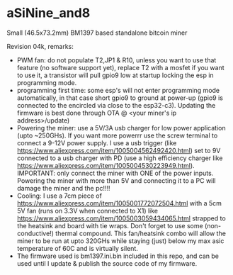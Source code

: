 # aSiNine_and8
Small (46.5x73.2mm) BM1397 based standalone bitcoin miner

Revision 04k, remarks:
- PWM fan: do not populate T2,JP1 & R10, unless you want to use that feature (no software support yet), replace T2 with a mosfet if you want to use it, a transistor will pull gpio9 low at startup locking the esp in programming mode.
- programming first time: some esp's will not enter programming mode automatically, in that case short gpio9 to ground at power-up (gpio9 is connected to the encircled via close to the esp32-c3). Updating the firmware is best done through OTA @ <your miner's ip address>/update)
- Powering the miner: use a 5V/3A usb charger for low power application (upto ~250GHs). If you want more powerrr use the screw terminal to connect a 9-12V power supply. I use a usb trigger (like https://www.aliexpress.com/item/1005004562492420.html) set to 9V connected to a usb charger with PD (use a high efficiency charger like https://www.aliexpress.com/item/1005004530223949.html). IMPORTANT: only connect the miner with ONE of the power inputs. Powering the miner with more than 5V and connecting it to a PC will damage the miner and the pc!!!!
- Cooling: I use a 7cm piece of https://www.aliexpress.com/item/1005001772072504.html with a 5cm 5V fan (runs on 3.3V when connected to X1) like https://www.aliexpress.com/item/1005003059434065.html strapped to the heatsink and board with tie wraps. Don't forget to use some (non-conductive!) thermal compound. This fan/heatsink combo will allow the miner to be run at upto 320GHs while staying (just) below my max asic temperature of 60C and is virtually silent.
- The firmware used is bm1397.ini.bin included in this repo, and can be used until I update & publish the source code of my firmware.
